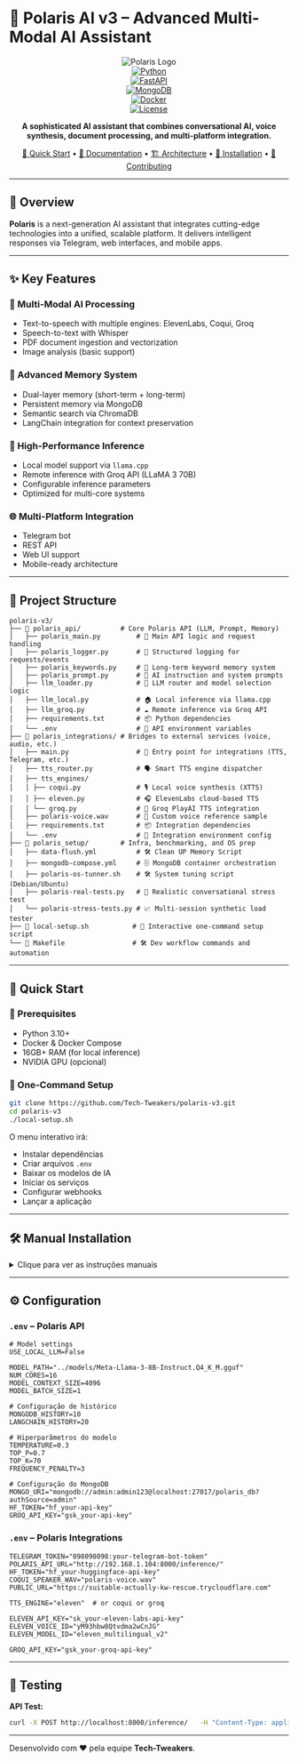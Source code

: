 # 🌟 Polaris AI v3 – Advanced Multi-Modal AI Assistant

<div align="center">

![Polaris Logo](https://img.shields.io/badge/Polaris-AI%20Assistant-blue?style=for-the-badge&logo=robot)  
[![Python](https://img.shields.io/badge/Python-3.10+-blue?style=flat-square&logo=python)](https://python.org)  
[![FastAPI](https://img.shields.io/badge/FastAPI-Latest-green?style=flat-square&logo=fastapi)](https://fastapi.tiangolo.com)  
[![MongoDB](https://img.shields.io/badge/MongoDB-6.0-green?style=flat-square&logo=mongodb)](https://mongodb.com)  
[![Docker](https://img.shields.io/badge/Docker-Compose-blue?style=flat-square&logo=docker)](https://docker.com)  
[![License](https://img.shields.io/badge/License-MIT-yellow?style=flat-square)](LICENSE)

**A sophisticated AI assistant that combines conversational AI, voice synthesis, document processing, and multi-platform integration.**

[🚀 Quick Start](#-quick-start) • [📖 Documentation](#-documentation) • [🏗️ Architecture](#-architecture) • [🔧 Installation](#-installation) • [🤝 Contributing](#-contributing)

</div>

---

## 🎯 Overview

**Polaris** is a next-generation AI assistant that integrates cutting-edge technologies into a unified, scalable platform. It delivers intelligent responses via Telegram, web interfaces, and mobile apps.

---

## ✨ Key Features

### 🤖 Multi-Modal AI Processing
- Text-to-speech with multiple engines: ElevenLabs, Coqui, Groq  
- Speech-to-text with Whisper  
- PDF document ingestion and vectorization  
- Image analysis (basic support)

### 🧠 Advanced Memory System
- Dual-layer memory (short-term + long-term)  
- Persistent memory via MongoDB  
- Semantic search via ChromaDB  
- LangChain integration for context preservation

### 🚀 High-Performance Inference
- Local model support via `llama.cpp`  
- Remote inference with Groq API (LLaMA 3 70B)  
- Configurable inference parameters  
- Optimized for multi-core systems

### 🌐 Multi-Platform Integration
- Telegram bot  
- REST API  
- Web UI support  
- Mobile-ready architecture

---

## 📁 Project Structure

```
polaris-v3/
├── 🚀 polaris_api/          # Core Polaris API (LLM, Prompt, Memory)
│   ├── polaris_main.py         # 🔧 Main API logic and request handling
│   ├── polaris_logger.py       # 📜 Structured logging for requests/events
│   ├── polaris_keywords.py     # 🧠 Long-term keyword memory system
│   ├── polaris_prompt.py       # 🎯 AI instruction and system prompts
│   ├── llm_loader.py           # 🔁 LLM router and model selection logic
│   ├── llm_local.py            # 🏠 Local inference via llama.cpp
│   ├── llm_groq.py             # ☁️ Remote inference via Groq API
│   ├── requirements.txt        # 📦 Python dependencies
│   └── .env                    # 🔐 API environment variables
├── 🔗 polaris_integrations/ # Bridges to external services (voice, audio, etc.)
│   ├── main.py                 # 🔌 Entry point for integrations (TTS, Telegram, etc.)
│   ├── tts_router.py           # 🗣️ Smart TTS engine dispatcher
│   ├── tts_engines/
│   │ ├── coqui.py              # 🎙️ Local voice synthesis (XTTS)
│   │ ├── eleven.py             # 🎧 ElevenLabs cloud-based TTS
│   │ └── groq.py               # 🎤 Groq PlayAI TTS integration
│   ├── polaris-voice.wav       # 🎼 Custom voice reference sample
│   ├── requirements.txt        # 📦 Integration dependencies
│   └── .env                    # 🔐 Integration environment config
├── 🐳 polaris_setup/        # Infra, benchmarking, and OS prep
│   ├── data-flush.yml          # 🛠️ Clean UP Memory Script
│   ├── mongodb-compose.yml     # 🗄️ MongoDB container orchestration
│   ├── polaris-os-tunner.sh    # 🛠️ System tuning script (Debian/Ubuntu)
│   ├── polaris-real-tests.py   # 🧪 Realistic conversational stress test
│   └── polaris-stress-tests.py # 📈 Multi-session synthetic load tester
├── 📖 local-setup.sh           # 🚀 Interactive one-command setup script
└── 🧪 Makefile                 # 🛠️ Dev workflow commands and automation
```

---

## 🚀 Quick Start

### 🔧 Prerequisites

- Python 3.10+  
- Docker & Docker Compose  
- 16GB+ RAM (for local inference)  
- NVIDIA GPU (opcional)

### 🎯 One-Command Setup

```bash
git clone https://github.com/Tech-Tweakers/polaris-v3.git
cd polaris-v3
./local-setup.sh
```

O menu interativo irá:

- Instalar dependências  
- Criar arquivos `.env`  
- Baixar os modelos de IA  
- Iniciar os serviços  
- Configurar webhooks  
- Lançar a aplicação

---

## 🛠️ Manual Installation

<details>
<summary>Clique para ver as instruções manuais</summary>

**1. Instalar dependências**

```bash
make install
```

**2. Criar arquivos de ambiente**

```bash
make create-env-api
make create-env-bot
```

**3. Baixar modelo local**

```bash
make download-model
```

**4. Iniciar banco de dados**

```bash
make start-db
```

**5. Iniciar todos os serviços**

```bash
make start-all
```

</details>

---

## ⚙️ Configuration

### `.env` – Polaris API

```env
# Model settings
USE_LOCAL_LLM=False

MODEL_PATH="../models/Meta-Llama-3-8B-Instruct.Q4_K_M.gguf"
NUM_CORES=16
MODEL_CONTEXT_SIZE=4096
MODEL_BATCH_SIZE=1

# Configuração de histórico
MONGODB_HISTORY=10
LANGCHAIN_HISTORY=20

# Hiperparâmetros do modelo
TEMPERATURE=0.3
TOP_P=0.7
TOP_K=70
FREQUENCY_PENALTY=3

# Configuração do MongoDB
MONGO_URI="mongodb://admin:admin123@localhost:27017/polaris_db?authSource=admin"
HF_TOKEN="hf_your-api-key"
GROQ_API_KEY="gsk_your-api-key"
```

### `.env` – Polaris Integrations

```env
TELEGRAM_TOKEN="098098098:your-telegram-bot-token"
POLARIS_API_URL="http://192.168.1.104:8000/inference/"
HF_TOKEN="hf_your-huggingface-api-key"
COQUI_SPEAKER_WAV="polaris-voice.wav"
PUBLIC_URL="https://suitable-actually-kw-rescue.trycloudflare.com"

TTS_ENGINE="eleven"  # or coqui or groq

ELEVEN_API_KEY="sk_your-eleven-labs-api-key"
ELEVEN_VOICE_ID="yM93hbw8Qtvdma2wCnJG"
ELEVEN_MODEL_ID="eleven_multilingual_v2"

GROQ_API_KEY="gsk_your-groq-api-key"
```

---

## 🧪 Testing

**API Test:**

```bash
curl -X POST http://localhost:8000/inference/   -H "Content-Type: application/json"   -d '{"prompt": "Hello, Polaris!", "session_id": "test123"}'
```
---

Desenvolvido com ❤️ pela equipe **Tech-Tweakers**.

